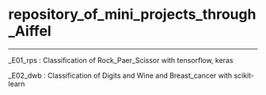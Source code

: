 # repository_of_mini_projects_through_Aiffel
---
_E01_rps : Classification of Rock_Paer_Scissor  with tensorflow, keras

_E02_dwb : Classification of Digits and Wine and Breast_cancer  with scikit-learn
